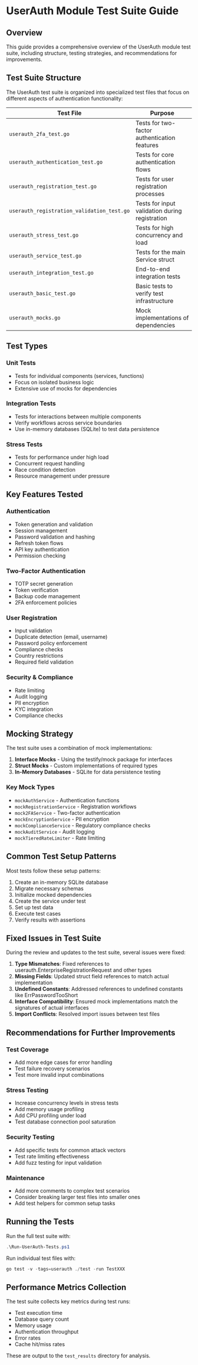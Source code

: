 # UserAuth Module Test Suite Guide

## Overview
This guide provides a comprehensive overview of the UserAuth module test suite, including structure, testing strategies, and recommendations for improvements.

## Test Suite Structure

The UserAuth test suite is organized into specialized test files that focus on different aspects of authentication functionality:

| Test File | Purpose |
|-----------|---------|
| `userauth_2fa_test.go` | Tests for two-factor authentication features |
| `userauth_authentication_test.go` | Tests for core authentication flows |
| `userauth_registration_test.go` | Tests for user registration processes |
| `userauth_registration_validation_test.go` | Tests for input validation during registration |
| `userauth_stress_test.go` | Tests for high concurrency and load |
| `userauth_service_test.go` | Tests for the main Service struct |
| `userauth_integration_test.go` | End-to-end integration tests |
| `userauth_basic_test.go` | Basic tests to verify test infrastructure |
| `userauth_mocks.go` | Mock implementations of dependencies |

## Test Types

### Unit Tests
- Tests for individual components (services, functions)
- Focus on isolated business logic
- Extensive use of mocks for dependencies

### Integration Tests
- Tests for interactions between multiple components
- Verify workflows across service boundaries
- Use in-memory databases (SQLite) to test data persistence

### Stress Tests
- Tests for performance under high load
- Concurrent request handling
- Race condition detection
- Resource management under pressure

## Key Features Tested

### Authentication
- Token generation and validation
- Session management
- Password validation and hashing
- Refresh token flows
- API key authentication
- Permission checking

### Two-Factor Authentication
- TOTP secret generation
- Token verification
- Backup code management
- 2FA enforcement policies

### User Registration
- Input validation
- Duplicate detection (email, username)
- Password policy enforcement
- Compliance checks
- Country restrictions
- Required field validation

### Security & Compliance
- Rate limiting
- Audit logging
- PII encryption
- KYC integration
- Compliance checks

## Mocking Strategy

The test suite uses a combination of mock implementations:

1. **Interface Mocks** - Using the testify/mock package for interfaces
2. **Struct Mocks** - Custom implementations of required types
3. **In-Memory Databases** - SQLite for data persistence testing

### Key Mock Types

- `mockAuthService` - Authentication functions
- `mockRegistrationService` - Registration workflows
- `mock2FAService` - Two-factor authentication
- `mockEncryptionService` - PII encryption
- `mockComplianceService` - Regulatory compliance checks
- `mockAuditService` - Audit logging
- `mockTieredRateLimiter` - Rate limiting

## Common Test Setup Patterns

Most tests follow these setup patterns:

1. Create an in-memory SQLite database
2. Migrate necessary schemas
3. Initialize mocked dependencies
4. Create the service under test
5. Set up test data
6. Execute test cases
7. Verify results with assertions

## Fixed Issues in Test Suite

During the review and updates to the test suite, several issues were fixed:

1. **Type Mismatches**: Fixed references to userauth.EnterpriseRegistrationRequest and other types
2. **Missing Fields**: Updated struct field references to match actual implementation
3. **Undefined Constants**: Addressed references to undefined constants like ErrPasswordTooShort
4. **Interface Compatibility**: Ensured mock implementations match the signatures of actual interfaces
5. **Import Conflicts**: Resolved import issues between test files

## Recommendations for Further Improvements

### Test Coverage
- Add more edge cases for error handling
- Test failure recovery scenarios
- Test more invalid input combinations

### Stress Testing
- Increase concurrency levels in stress tests
- Add memory usage profiling
- Add CPU profiling under load
- Test database connection pool saturation

### Security Testing
- Add specific tests for common attack vectors
- Test rate limiting effectiveness
- Add fuzz testing for input validation

### Maintenance
- Add more comments to complex test scenarios
- Consider breaking larger test files into smaller ones
- Add test helpers for common setup tasks

## Running the Tests

Run the full test suite with:

```powershell
.\Run-UserAuth-Tests.ps1
```

Run individual test files with:

```powershell
go test -v -tags=userauth ./test -run TestXXX
```

## Performance Metrics Collection

The test suite collects key metrics during test runs:

- Test execution time
- Database query count
- Memory usage
- Authentication throughput
- Error rates
- Cache hit/miss rates

These are output to the `test_results` directory for analysis.

